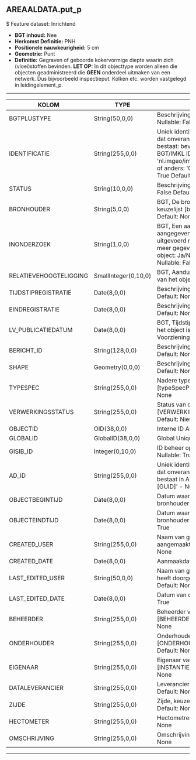 ## AREAALDATA.put_p

$ Feature dataset: Inrichtend

* __BGT inhoud:__ Nee
* __Herkomst Definitie:__ PNH
* __Positionele nauwkeurigheid:__ 5 cm
* __Geometrie:__ Punt
* __Definitie:__ Gegraven of geboorde kokervormige diepte waarin zich (vloei)stoffen bevinden. __LET OP:__ In dit objecttype worden alleen die objecten geadministreerd die __GEEN__ onderdeel uitmaken van een netwerk. Dus bijvoorbeeld inspectieput. Kolken etc. worden vastgelegd in leidingelement_p.  

***

|KOLOM                               |TYPE          	        |DEFINITIE|
|------                          	 |----          	        |-----    |
|BGTPLUSTYPE                         |String(50,0,0)         |Beschrijving - keuzelijst [typePUT] Nullable: False Default: None|
|IDENTIFICATIE                       |String(255,0,0)        |Uniek identificatienummer voor het object dat onveranderlijk is zolang het object bestaat: bevat indien van toepassing BGT/IMKL ID in format 'nl.imgeo/imkl.bronhouderscode.LokaalID' of anders: '00000'.LokaalID - Nullable: True Default: None|
|STATUS                              |String(10,0,0)         |Beschrijving - keuzelijst [status] Nullable: False Default: :bestaand|
|BRONHOUDER                          |String(5,0,0)          |BGT, De bronhoudercode van het object, keuzelijst [bronhouder] - Nullable: False Default: None|
|INONDERZOEK                         |String(1,0,0)          |BGT, Een aanduiding waarmee wordt aangegeven dat een onderzoek wordt uitgevoerd naar de juistheid van een of meer gegevens van het betreffende object: Ja/Nee, keuzelijst [jaNee] Nullable: False Default: N|
|RELATIEVEHOOGTELIGGING              |SmallInteger(0,10,0)   |BGT, Aanduiding voor de relatieve hoogte van het object - Nullable: False Default: 0|
|TIJDSTIPREGISTRATIE                 |Date(8,0,0)            |Beschrijving - keuzelijst [] Nullable: True Default: None|
|EINDREGISTRATIE                     |Date(8,0,0)            |Beschrijving - keuzelijst [] Nullable: True Default: None|
|LV_PUBLICATIEDATUM                  |Date(8,0,0)            |BGT, Tijdstip waarop deze instantie van het object is opgenomen in de Landelijke Voorziening - Nullable: True|
|BERICHT_ID                          |String(128,0,0)        |Beschrijving - keuzelijst [] Nullable: True Default: None|
|SHAPE                               |Geometry(0,0,0)        |Beschrijving: - keuzelijst [] Nullable: True Default: None|
|TYPESPEC                            |String(255,0,0)        |Nadere typering van het object, keuzelijst [typeSpecPUT] - Nullable: True Default: None|
|VERWERKINGSSTATUS                   |String(255,0,0)        |Status van de gegevens, keuzelijst [VERWERKINGSSTATUS] - Nullable: False Default: Nieuwl|
|OBJECTID                            |OID(38,0,0)            |Interne ID ArcGIS - Nullable: False|
|GLOBALID                            |GlobalID(38,0,0)       |Global Unique Identifier - Nullable: False|
|GISIB_ID                            |Integer(0,10,0)        |ID beheer openbare ruimte (GISIB) - Nullable: True|
|AD_ID                               |String(255,0,0)    |Uniek identificatienummer voor het object dat onveranderlijk is zolang het object bestaat in Areaaldata: in format 'AD.[GUID]' - Nullable: False Default: None|
|OBJECTBEGINTIJD                     |Date(8,0,0)            |Datum waarop het object bij de bronhouder is ontstaan - Nullable: True|
|OBJECTEINDTIJD                      |Date(8,0,0)            |Datum waarop het object bij de bronhouder niet meer geldig is - Nullable: True|
|CREATED_USER                        |String(255,0,0)        |Naam van gebruiker die de rij heeft aangemaakt - Nullable: True Default: None|
|CREATED_DATE                        |Date(8,0,0)            |Aanmaakdatum - Nullable: True|
|LAST_EDITED_USER                    |String(50,0,0)         |Naam van gebruiker die de laatste mutatie heeft doorgevoerd - Nullable: True Default: None|
|LAST_EDITED_DATE                    |Date(8,0,0)            |Datum van de laatste mutatie - Nullable: True|
|BEHEERDER                           |String(255,0,0)        |Beheerder van het object, keuzelijst [BEHEERDER] - Nullable: True Default: None|
|ONDERHOUDER                         |String(255,0,0)        |Onderhouder van het object, keuzelijst [ONDERHOUDER] - Nullable: True Default: None|
|EIGENAAR                            |String(255,0,0)        |Eigenaar van het object, keuzelijst [INSTANTIE] - Nullable: True Default: None| 
|DATALEVERANCIER                     |String(255,0,0)        |Leverancier van de data - Nullable: True Default: None|
|ZIJDE                               |String(255,0,0)        |Zijde, keuzelijst [ZIJDE] - Nullable: True Default: None|
|HECTOMETER                          |String(255,0,0)        |Hectometrering - Nullable: True Default: None|
|OMSCHRIJVING                        |String(255,0,0)        |Omschrijving - Nullable: True Default: None|


***
